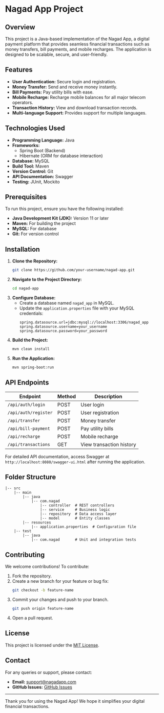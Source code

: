 # Nagad App Project

## Overview

This project is a Java-based implementation of the Nagad App, a digital payment platform that provides seamless financial transactions such as money transfers, bill payments, and mobile recharges. The application is designed to be scalable, secure, and user-friendly.

## Features

- **User Authentication:** Secure login and registration.
- **Money Transfer:** Send and receive money instantly.
- **Bill Payments:** Pay utility bills with ease.
- **Mobile Recharge:** Recharge mobile balances for all major telecom operators.
- **Transaction History:** View and download transaction records.
- **Multi-language Support:** Provides support for multiple languages.

## Technologies Used

- **Programming Language:** Java
- **Frameworks:**
  - Spring Boot (Backend)
  - Hibernate (ORM for database interaction)
- **Database:** MySQL
- **Build Tool:** Maven
- **Version Control:** Git
- **API Documentation:** Swagger
- **Testing:** JUnit, Mockito

## Prerequisites

To run this project, ensure you have the following installed:

- **Java Development Kit (JDK):** Version 11 or later
- **Maven:** For building the project
- **MySQL:** For database
- **Git:** For version control

## Installation

1. **Clone the Repository:**
   ```bash
   git clone https://github.com/your-username/nagad-app.git
   ```
2. **Navigate to the Project Directory:**
   ```bash
   cd nagad-app
   ```
3. **Configure Database:**
   - Create a database named `nagad_app` in MySQL.
   - Update the `application.properties` file with your MySQL credentials:
     ```properties
     spring.datasource.url=jdbc:mysql://localhost:3306/nagad_app
     spring.datasource.username=your_username
     spring.datasource.password=your_password
     ```
4. **Build the Project:**
   ```bash
   mvn clean install
   ```
5. **Run the Application:**
   ```bash
   mvn spring-boot:run
   ```

## API Endpoints

| Endpoint             | Method | Description              |
| -------------------- | ------ | ------------------------ |
| `/api/auth/login`    | POST   | User login               |
| `/api/auth/register` | POST   | User registration        |
| `/api/transfer`      | POST   | Money transfer           |
| `/api/bill-payment`  | POST   | Pay utility bills        |
| `/api/recharge`      | POST   | Mobile recharge          |
| `/api/transactions`  | GET    | View transaction history |

For detailed API documentation, access Swagger at `http://localhost:8080/swagger-ui.html` after running the application.

## Folder Structure

```
|-- src
    |-- main
        |-- java
            |-- com.nagad
                |-- controller  # REST controllers
                |-- service     # Business logic
                |-- repository  # Data access layer
                |-- model       # Entity classes
        |-- resources
            |-- application.properties  # Configuration file
    |-- test
        |-- java
            |-- com.nagad       # Unit and integration tests
```

## Contributing

We welcome contributions! To contribute:

1. Fork the repository.
2. Create a new branch for your feature or bug fix:
   ```bash
   git checkout -b feature-name
   ```
3. Commit your changes and push to your branch.
   ```bash
   git push origin feature-name
   ```
4. Open a pull request.

## License

This project is licensed under the [MIT License](LICENSE).

## Contact

For any queries or support, please contact:

- **Email:** [support@nagadapp.com](mailto\:support@nagadapp.com)
- **GitHub Issues:** [GitHub Issues](https://github.com/your-username/nagad-app/issues)

---

Thank you for using the Nagad App! We hope it simplifies your digital financial transactions.
